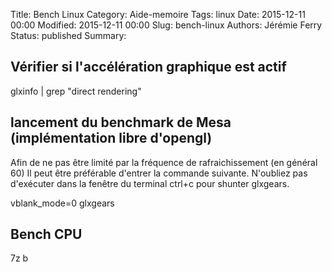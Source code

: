 Title: Bench Linux
Category: Aide-memoire
Tags: linux
Date: 2015-12-11 00:00
Modified: 2015-12-11 00:00
Slug: bench-linux
Authors: Jérémie Ferry
Status: published
Summary:

## Vérifier si l'accélération graphique est actif

glxinfo | grep "direct rendering"

## lancement du benchmark de Mesa (implémentation libre d'opengl)

Afin de ne pas être limité par la fréquence de rafraichissement (en général 60) Il peut être préférable d'entrer la commande suivante. N'oubliez pas d'exécuter dans la fenêtre du terminal ctrl+c pour shunter glxgears.

vblank_mode=0 glxgears

## Bench CPU

 7z b

